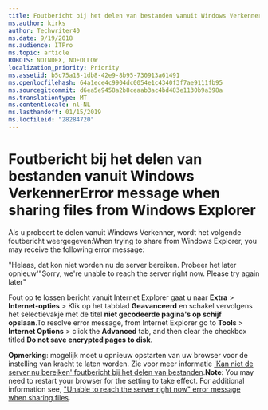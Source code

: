```yaml
---
title: Foutbericht bij het delen van bestanden vanuit Windows Verkenner
ms.author: kirks
author: Techwriter40
ms.date: 9/19/2018
ms.audience: ITPro
ms.topic: article
ROBOTS: NOINDEX, NOFOLLOW
localization_priority: Priority
ms.assetid: b5c75a18-1db8-42e9-8b95-730913a61491
ms.openlocfilehash: 64a1ece4c9904dc0054e1c4340f3f7ae9111fb95
ms.sourcegitcommit: d6ea5e9458a2b8ceaab3ac4bd483e1130b9a398a
ms.translationtype: MT
ms.contentlocale: nl-NL
ms.lasthandoff: 01/15/2019
ms.locfileid: "28284720"
---
```

# <a name="error-message-when-sharing-files-from-windows-explorer"></a><span data-ttu-id="861b5-102">Foutbericht bij het delen van bestanden vanuit Windows Verkenner</span><span class="sxs-lookup"><span data-stu-id="861b5-102">Error message when sharing files from Windows Explorer</span></span>

<span data-ttu-id="861b5-103">Als u probeert te delen vanuit Windows Verkenner, wordt het volgende foutbericht weergegeven:</span><span class="sxs-lookup"><span data-stu-id="861b5-103">When trying to share from Windows Explorer, you may receive the following error message:</span></span>
  
<span data-ttu-id="861b5-p101">"Helaas, dat kon niet worden nu de server bereiken. Probeer het later opnieuw'</span><span class="sxs-lookup"><span data-stu-id="861b5-p101">"Sorry, we're unable to reach the server right now. Please try again later"</span></span>
  
<span data-ttu-id="861b5-106">Fout op te lossen bericht vanuit Internet Explorer gaat u naar **Extra** \> **Internet-opties** \> Klik op het tabblad **Geavanceerd** en schakel vervolgens het selectievakje met de titel **niet gecodeerde pagina's op schijf opslaan**.</span><span class="sxs-lookup"><span data-stu-id="861b5-106">To resolve error message, from Internet Explorer go to **Tools** \> **Internet Options** \> click the **Advanced** tab, and then clear the checkbox titled **Do not save encrypted pages to disk**.</span></span> 
  
 <span data-ttu-id="861b5-p102">**Opmerking**: mogelijk moet u opnieuw opstarten van uw browser voor de instelling van kracht te laten worden. Zie voor meer informatie ['Kan niet de server nu bereiken' foutbericht bij het delen van bestanden](https://go.microsoft.com/fwlink/?linkid=2022914).</span><span class="sxs-lookup"><span data-stu-id="861b5-p102">**Note**: You may need to restart your browser for the setting to take effect. For additional information see, ["Unable to reach the server right now" error message when sharing files](https://go.microsoft.com/fwlink/?linkid=2022914).</span></span>
  

